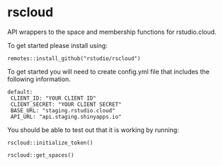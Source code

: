 # rscloud
API wrappers to the space and membership functions for rstudio.cloud.  

To get started please install using:

`remotes::install_github("rstudio/rscloud")`

To get started you will need to create config.yml file that includes the following information.

```
default:
 CLIENT_ID: "YOUR CLIENT ID"
 CLIENT_SECRET: "YOUR CLIENT SECRET" 
 BASE_URL: "staging.rstudio.cloud"
 API_URL: "api.staging.shinyapps.io"
```

You should be able to test out that it is working by running:

```
rscloud::initialize_token()

rscloud::get_spaces()

```


